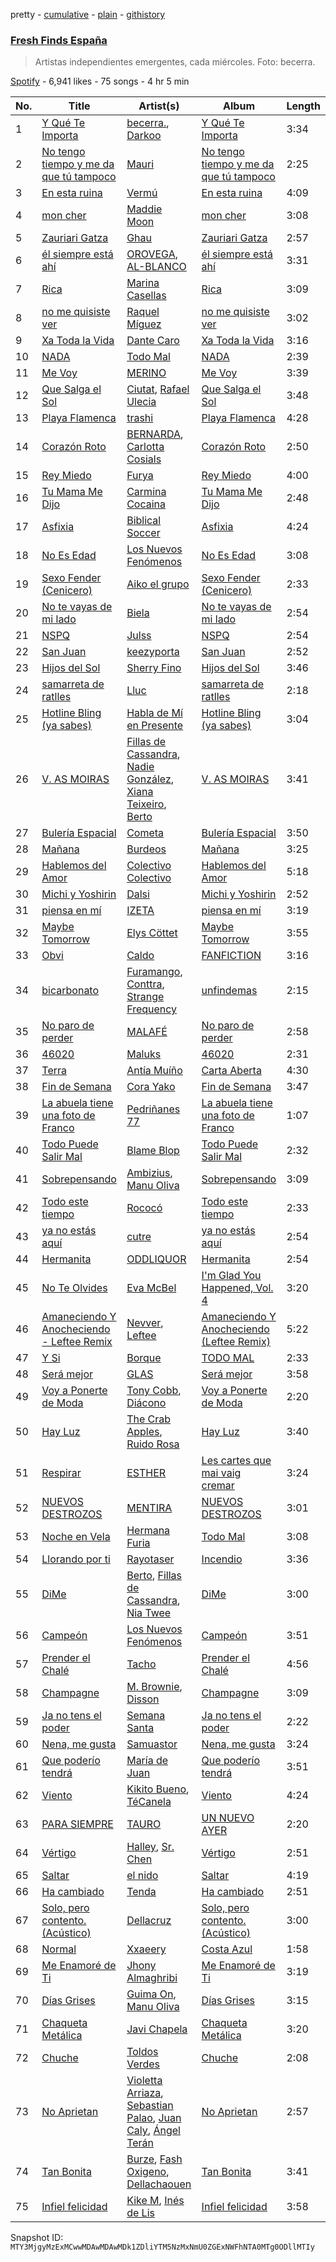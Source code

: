 pretty - [cumulative](/playlists/cumulative/37i9dQZF1DWVhn3qoy98w6.md) - [plain](/playlists/plain/37i9dQZF1DWVhn3qoy98w6) - [githistory](https://github.githistory.xyz/mackorone/spotify-playlist-archive/blob/main/playlists/plain/37i9dQZF1DWVhn3qoy98w6)

### [Fresh Finds España](https://open.spotify.com/playlist/37i9dQZF1DWVhn3qoy98w6)

> Artistas independientes emergentes, cada miércoles\. Foto: becerra.

[Spotify](https://open.spotify.com/user/spotify) - 6,941 likes - 75 songs - 4 hr 5 min

| No. | Title | Artist(s) | Album | Length |
|---|---|---|---|---|
| 1 | [Y Qué Te Importa](https://open.spotify.com/track/4KUlMDTHEWgEqFfuZM0HNS) | [becerra.](https://open.spotify.com/artist/7q1hbjnDuDOLh5OKMbTiBk), [Darkoo](https://open.spotify.com/artist/4MGXDjy9qnlvgNpOTaCvVV) | [Y Qué Te Importa](https://open.spotify.com/album/001V9ClKWLp6iXd9KETxdj) | 3:34 |
| 2 | [No tengo tiempo y me da que tú tampoco](https://open.spotify.com/track/68N9BcDdvuWZufhLQUBZb2) | [Mauri](https://open.spotify.com/artist/02dvTJ10rq2GCCk7Y0UvAf) | [No tengo tiempo y me da que tú tampoco](https://open.spotify.com/album/654X1pQqVGvk4n2t2lKbBy) | 2:25 |
| 3 | [En esta ruina](https://open.spotify.com/track/7rAdCWFKgogADC9j6yePe3) | [Vermú](https://open.spotify.com/artist/7cXnpdXUUN67Vr3niD2dAi) | [En esta ruina](https://open.spotify.com/album/1sZobESHt5lSRZwC1AJBAq) | 4:09 |
| 4 | [mon cher](https://open.spotify.com/track/5k5ZXvaZXbGhKldLf7K1g8) | [Maddie Moon](https://open.spotify.com/artist/4Bpw0DO4ri8ngNl38rLkDS) | [mon cher](https://open.spotify.com/album/5zrZGRITW8CiRnY9ZVWliH) | 3:08 |
| 5 | [Zauriari Gatza](https://open.spotify.com/track/6k8DoKTShAQxfRu8VUj3Ye) | [Ghau](https://open.spotify.com/artist/3YZEFLOKZJy5hR7jy64oDE) | [Zauriari Gatza](https://open.spotify.com/album/7IVYbkxbiy8NYfklLC0Yr6) | 2:57 |
| 6 | [él siempre está ahí](https://open.spotify.com/track/522a5AIVidr0n1ptX3I1P5) | [OROVEGA](https://open.spotify.com/artist/1pW5kxwuPn0E0abawoXNH0), [AL\-BLANCO](https://open.spotify.com/artist/48l6q9lka8lOrmHjXZBCEJ) | [él siempre está ahí](https://open.spotify.com/album/3GFUtjmhSrrPMhUYutCRAZ) | 3:31 |
| 7 | [Rica](https://open.spotify.com/track/0NnoZmacKWM87HA7hU939g) | [Marina Casellas](https://open.spotify.com/artist/4w4aMwjbBdkSy2lTmsR8GT) | [Rica](https://open.spotify.com/album/1Dit3XnuKV1Fj7Q4HXWNCv) | 3:09 |
| 8 | [no me quisiste ver](https://open.spotify.com/track/1NOVGD4wXUMRdqlPVr6d28) | [Raquel Míguez](https://open.spotify.com/artist/0tryIujLhTuAfm17kZ03c7) | [no me quisiste ver](https://open.spotify.com/album/4QRrlRTRvFkMHsGz2UadBQ) | 3:02 |
| 9 | [Xa Toda la Vida](https://open.spotify.com/track/0exhgnifH5SG6DcIVygBmo) | [Dante Caro](https://open.spotify.com/artist/4WQMH1A2LxbD62odVlLt4Y) | [Xa Toda la Vida](https://open.spotify.com/album/3quy7HtP2TPkGDtHptCPSx) | 3:16 |
| 10 | [NADA](https://open.spotify.com/track/4qz0EvzP1gJhdloeQGd6Gr) | [Todo Mal](https://open.spotify.com/artist/3jpWZ08DVKnL2nuzIBwxqe) | [NADA](https://open.spotify.com/album/05PnRRckq6NloI3a6OqU0V) | 2:39 |
| 11 | [Me Voy](https://open.spotify.com/track/13SXLp15vkWeg2KYdEjMCL) | [MERINO](https://open.spotify.com/artist/6oUhPlreIDCXfoUSUcXOam) | [Me Voy](https://open.spotify.com/album/0uD9oScwrWQvm5OPCvxeB2) | 3:39 |
| 12 | [Que Salga el Sol](https://open.spotify.com/track/2Ib2davr0CS3Nw0E5ZpPNO) | [Ciutat](https://open.spotify.com/artist/6mopaAcodk04EGM8lJ2AnW), [Rafael Ulecia](https://open.spotify.com/artist/6DXsc5wxyvsoVTD46Wm8rQ) | [Que Salga el Sol](https://open.spotify.com/album/28zHLHCztPx6B4LaiRSjur) | 3:48 |
| 13 | [Playa Flamenca](https://open.spotify.com/track/1PojIQ9hLShnngcyhsEbKc) | [trashi](https://open.spotify.com/artist/4NCT7ucfttKL0FUmd3zllQ) | [Playa Flamenca](https://open.spotify.com/album/6z3L0xgA3evGA2OQNshXjB) | 4:28 |
| 14 | [Corazón Roto](https://open.spotify.com/track/5rBKKmiqq4PkU4eaQHuW6m) | [BERNARDA](https://open.spotify.com/artist/4AMFwj85joZJusmm6uK6AW), [Carlotta Cosials](https://open.spotify.com/artist/3npNxahICTnLgXUWuw2ZAC) | [Corazón Roto](https://open.spotify.com/album/7j0hVxaar4vsfLMVDIqZLU) | 2:50 |
| 15 | [Rey Miedo](https://open.spotify.com/track/64IUOx30MkYPut90hxyLyi) | [Furya](https://open.spotify.com/artist/0o1qpC45kFLlhwqoJ01MIu) | [Rey Miedo](https://open.spotify.com/album/76L2Ta0u31u0eMkL21QMcn) | 4:00 |
| 16 | [Tu Mama Me Dijo](https://open.spotify.com/track/2CeZrrJrkm5E9qjecwQwCd) | [Carmina Cocaina](https://open.spotify.com/artist/7D0W8R2omNPmfikpAN3NNH) | [Tu Mama Me Dijo](https://open.spotify.com/album/1WDTsvRkbUMlq3S2L8EDuf) | 2:48 |
| 17 | [Asfixia](https://open.spotify.com/track/35vooZWEOUNmk1Ot9jzw92) | [Biblical Soccer](https://open.spotify.com/artist/5jG7Dw47cedz8ezEp3uO9P) | [Asfixia](https://open.spotify.com/album/1g0DZKYAUBmq730VE4E0OH) | 4:24 |
| 18 | [No Es Edad](https://open.spotify.com/track/58jCjH4sCyEz3PzeuL3nye) | [Los Nuevos Fenómenos](https://open.spotify.com/artist/7p2PgTPWJE1cTmdvLxFPjH) | [No Es Edad](https://open.spotify.com/album/3T28eLj91UMtXO7fAE3Krh) | 3:08 |
| 19 | [Sexo Fender \(Cenicero\)](https://open.spotify.com/track/4Y3qTPXb2Wuav8yKpoOSfX) | [Aiko el grupo](https://open.spotify.com/artist/0mk9dVJMJF4fanFzeZo6K1) | [Sexo Fender \(Cenicero\)](https://open.spotify.com/album/3OD8JFgO0Oh8OwD4tAF236) | 2:33 |
| 20 | [No te vayas de mi lado](https://open.spotify.com/track/0PUW3JRQuCjQ1RufGyZ6Gp) | [Biela](https://open.spotify.com/artist/3V4eTmIv1fY1zTRSOFOjEH) | [No te vayas de mi lado](https://open.spotify.com/album/2hxDVwHG1i0A2RtNy9KUxy) | 2:54 |
| 21 | [NSPQ](https://open.spotify.com/track/78wroRk9ibkozg9Qttta0v) | [Julss](https://open.spotify.com/artist/5lhCdtOixhbWYVwJfXFFJp) | [NSPQ](https://open.spotify.com/album/4lGI3n4lA1fnYIrI9hG1y7) | 2:54 |
| 22 | [San Juan](https://open.spotify.com/track/5dhB6Pt74DYk0QdYDaGq6R) | [keezyporta](https://open.spotify.com/artist/59a1bsEPllg9vAM5ZdZtBS) | [San Juan](https://open.spotify.com/album/1aaXAyWa06huVAqb36jWwI) | 2:52 |
| 23 | [Hijos del Sol](https://open.spotify.com/track/1h0xVQSUA6LMpHboyoQw94) | [Sherry Fino](https://open.spotify.com/artist/76ofGeLRBabrg897HgfH5D) | [Hijos del Sol](https://open.spotify.com/album/2nj44akP60iX13Wxn8raXJ) | 3:46 |
| 24 | [samarreta de ratlles](https://open.spotify.com/track/0d3WqC6LPu6Kefjs70Mm8A) | [Lluc](https://open.spotify.com/artist/7DyiuN7G1T9S6l5BCvVNXI) | [samarreta de ratlles](https://open.spotify.com/album/42izjcvRjtX97ScYa5UCXO) | 2:18 |
| 25 | [Hotline Bling \(ya sabes\)](https://open.spotify.com/track/13LAANE6BCORzYeTey9l8p) | [Habla de Mí en Presente](https://open.spotify.com/artist/6Ve7C0L8bH6NfejnYfKOJn) | [Hotline Bling \(ya sabes\)](https://open.spotify.com/album/3gqemfGF0tjVZNJ622JjJe) | 3:04 |
| 26 | [V\. AS MOIRAS](https://open.spotify.com/track/3fKRGAe3zhjU0OaF0ymjLr) | [Fillas de Cassandra](https://open.spotify.com/artist/4OETSqPg52NUKHEQEroph5), [Nadie González](https://open.spotify.com/artist/0oCKBZr7oFKkLk1MC1m2aC), [Xiana Teixeiro](https://open.spotify.com/artist/7oEEox5ij4TFOLwakCE8CI), [Berto](https://open.spotify.com/artist/7AKh8HXKj8nJqm8xUcJJAy) | [V\. AS MOIRAS](https://open.spotify.com/album/0A4yrQ2Eew64wNzrT41bff) | 3:41 |
| 27 | [Bulería Espacial](https://open.spotify.com/track/5FdKI2wZAvbbzGIJrerSlM) | [Cometa](https://open.spotify.com/artist/58yfk7XJoZidLuHKYK3ZxI) | [Bulería Espacial](https://open.spotify.com/album/1HreBpbOnFygL9YyPVYwxC) | 3:50 |
| 28 | [Mañana](https://open.spotify.com/track/3dcGxmc0wfpwE8tCMhfN5l) | [Burdeos](https://open.spotify.com/artist/7cr0BoLNRJqGuloE0R8E4G) | [Mañana](https://open.spotify.com/album/12AyUfLHvVmDWgZhCGKLtC) | 3:25 |
| 29 | [Hablemos del Amor](https://open.spotify.com/track/43MIQDDZbt8VGsTzaSFIHf) | [Colectivo Colectivo](https://open.spotify.com/artist/3Li2oQH75kQc9yqxbKgKx4) | [Hablemos del Amor](https://open.spotify.com/album/4lpZms83KhSworvyuzakjU) | 5:18 |
| 30 | [Michi y Yoshirin](https://open.spotify.com/track/2hCOvWZURWb93zMPbnJyr8) | [Dalsi](https://open.spotify.com/artist/1jKuQZDufF7eVfQsgFRYhE) | [Michi y Yoshirin](https://open.spotify.com/album/3wcScJehLfgq1CNKElaybR) | 2:52 |
| 31 | [piensa en mí](https://open.spotify.com/track/6lpXNkM95Cmd8KpT87QwvR) | [IZETA](https://open.spotify.com/artist/0giaQBbBojawLTBlxwcJyv) | [piensa en mí](https://open.spotify.com/album/2aMDt1u8J1VzoNVJxhlyi0) | 3:19 |
| 32 | [Maybe Tomorrow](https://open.spotify.com/track/0SQfk2B6qbSkOn3nARn7Ug) | [Elys Cöttet](https://open.spotify.com/artist/5EhRCRB67Xe2Wo9xUk41p5) | [Maybe Tomorrow](https://open.spotify.com/album/70yNR5kvfg2buFD7SawGma) | 3:55 |
| 33 | [Obvi](https://open.spotify.com/track/7dxM6nwPHL40O6AUtiFExn) | [Caldo](https://open.spotify.com/artist/5As0zzJ7LIpJ5dt7AsM0Dx) | [FANFICTION](https://open.spotify.com/album/7FyqfuIeond1AnIRGLmPry) | 3:16 |
| 34 | [bicarbonato](https://open.spotify.com/track/1BTPXtawT52wBN7djEr2mn) | [Furamango](https://open.spotify.com/artist/294HvfylPz4NgNtDddJ9ej), [Conttra](https://open.spotify.com/artist/0xRizCdjBtIyBeMCLDkcBg), [Strange Frequency](https://open.spotify.com/artist/5uj2Fb3Gbj083ASKjgMEpp) | [unfindemas](https://open.spotify.com/album/4MfD23reUg6U73t0IOOO3X) | 2:15 |
| 35 | [No paro de perder](https://open.spotify.com/track/1pS1ED9EzULpGGJWwhRxns) | [MALAFÉ](https://open.spotify.com/artist/14yhjUOuZ8fjIznI4QRDQ6) | [No paro de perder](https://open.spotify.com/album/4Hi1Sw9au0fXPFwMIZ9Lh6) | 2:58 |
| 36 | [46020](https://open.spotify.com/track/7JCq6IO0dSPgKv6mkclVrN) | [Maluks](https://open.spotify.com/artist/0vz1Tn02DpGRpM3GsiPBqi) | [46020](https://open.spotify.com/album/3noFyfaGYbxpCeE6IUMXuP) | 2:31 |
| 37 | [Terra](https://open.spotify.com/track/5Uw24VY2ItLdhCXARPpuPd) | [Antía Muíño](https://open.spotify.com/artist/0ecHgq56xOnMWAfLwvyFV1) | [Carta Aberta](https://open.spotify.com/album/1JVc6xReXLJbKpVlTKg03e) | 4:30 |
| 38 | [Fin de Semana](https://open.spotify.com/track/5yxMN1xhn6zH2HCjOEecGH) | [Cora Yako](https://open.spotify.com/artist/09un4iSHi0vAwjGBwvWiDm) | [Fin de Semana](https://open.spotify.com/album/7eqUFhcdJMROi1LdAq73gK) | 3:47 |
| 39 | [La abuela tiene una foto de Franco](https://open.spotify.com/track/7ljsRQTXpSZVyxWf6bWadW) | [Pedriñanes 77](https://open.spotify.com/artist/4UpP7oyQYr9CWocc2Gz82l) | [La abuela tiene una foto de Franco](https://open.spotify.com/album/6OH6oecU1gTMEdqMQdYl1F) | 1:07 |
| 40 | [Todo Puede Salir Mal](https://open.spotify.com/track/2ItJapYjJEWCsPjLHL4CmC) | [Blame Blop](https://open.spotify.com/artist/1cJj2RhXgDjBjqBLkWcwxL) | [Todo Puede Salir Mal](https://open.spotify.com/album/4HN85BQkA4HAmeyBklsRi4) | 2:32 |
| 41 | [Sobrepensando](https://open.spotify.com/track/6sEm4gNzamLhcLGzvN957F) | [Ambizius](https://open.spotify.com/artist/0p6FvgFSje7efWY5CPlopK), [Manu Oliva](https://open.spotify.com/artist/5VEOXoMPXBZNibIUOh7i1P) | [Sobrepensando](https://open.spotify.com/album/0IN5Lw5gNRSzGDofuDXrPs) | 3:09 |
| 42 | [Todo este tiempo](https://open.spotify.com/track/7iNbAP4PmoIwpXNCSk45BK) | [Rococó](https://open.spotify.com/artist/69a8n82mR2VGTcVejFM2Dq) | [Todo este tiempo](https://open.spotify.com/album/7hUibt4np8llkyBtwcMbic) | 2:33 |
| 43 | [ya no estás aquí](https://open.spotify.com/track/17AsJbHlgSdxNFhfApMZ60) | [cutre](https://open.spotify.com/artist/0DEy2lS3dDddS73EhvDIZy) | [ya no estás aquí](https://open.spotify.com/album/4TEaev7UshozYsVK9z8VVJ) | 2:54 |
| 44 | [Hermanita](https://open.spotify.com/track/0IWLYKC3kF5j8QiTpkJvtR) | [ODDLIQUOR](https://open.spotify.com/artist/1rmlkMXVf5f6ilIVhjow34) | [Hermanita](https://open.spotify.com/album/7yLt989dNFT1EdaCesjlaW) | 2:54 |
| 45 | [No Te Olvides](https://open.spotify.com/track/4AYQ0gSXqY7aaevGrpwnn1) | [Eva McBel](https://open.spotify.com/artist/1eh2IiirE7f7OZmcl20USQ) | [I'm Glad You Happened, Vol\. 4](https://open.spotify.com/album/6eoF4ELdRyrh8DUBhhIOo1) | 3:20 |
| 46 | [Amaneciendo Y Anocheciendo \- Leftee Remix](https://open.spotify.com/track/6bdNRjzG4hsEDXImX2yObT) | [Nevver](https://open.spotify.com/artist/5G3lfgfMQhRVTXQwbXvzrW), [Leftee](https://open.spotify.com/artist/0eXkAv0LeZb2uhZnqPSU3E) | [Amaneciendo Y Anocheciendo \(Leftee Remix\)](https://open.spotify.com/album/080TaZqwp9HE6gV2Wt73h9) | 5:22 |
| 47 | [Y Si](https://open.spotify.com/track/2jV7J5LEjeHYyePwjDA0UJ) | [Borque](https://open.spotify.com/artist/0hgeFex8FxWR21ZNb2iOIC) | [TODO MAL](https://open.spotify.com/album/4Kv7VCYCvTWmH0KxWFsaBk) | 2:33 |
| 48 | [Será mejor](https://open.spotify.com/track/0SU7q7CNceAiLoezc0N723) | [GLAS](https://open.spotify.com/artist/4Z1zjj6iQYhxLY9zE9sJch) | [Será mejor](https://open.spotify.com/album/18hXWJLcE9YHyzzb0Du4z6) | 3:58 |
| 49 | [Voy a Ponerte de Moda](https://open.spotify.com/track/2NH9OIZZa1Y7JxAoIlewce) | [Tony Cobb](https://open.spotify.com/artist/1h1ZJo2XR9jcThf9Z1CdOJ), [Diácono](https://open.spotify.com/artist/6tsYWyXqbe8TXwVrj4qKWR) | [Voy a Ponerte de Moda](https://open.spotify.com/album/0pBum7nYKhDOwLuIDuQyVo) | 2:20 |
| 50 | [Hay Luz](https://open.spotify.com/track/1IPy4M3YhziYHf8dKyHROF) | [The Crab Apples](https://open.spotify.com/artist/6u98K0jUUoIvIG5mPXRIWZ), [Ruido Rosa](https://open.spotify.com/artist/4IeONiRUOE25VxShujSFuE) | [Hay Luz](https://open.spotify.com/album/2v74yMXQ1ToM48F6fMIHyt) | 3:40 |
| 51 | [Respirar](https://open.spotify.com/track/55XVLXtJbK3hU3HhqW4cXF) | [ESTHER](https://open.spotify.com/artist/5WTbB8itm33YPgupEhcMUS) | [Les cartes que mai vaig cremar](https://open.spotify.com/album/1eBFqlTgDLgxM2jxGD4TGb) | 3:24 |
| 52 | [NUEVOS DESTROZOS](https://open.spotify.com/track/1HpFhq6e92v6qLYCk6rsJW) | [MENTIRA](https://open.spotify.com/artist/025KCrdT7Sl83OzsBfEhtu) | [NUEVOS DESTROZOS](https://open.spotify.com/album/6oqKh4s2MCmFuwNEKb9rvx) | 3:01 |
| 53 | [Noche en Vela](https://open.spotify.com/track/6M8mNX6VEnnbH8O2bJZ1VG) | [Hermana Furia](https://open.spotify.com/artist/4HDtqal17o1XyKuLwA4aWK) | [Todo Mal](https://open.spotify.com/album/1cWrCoxtBqTNn1qJWn6AUN) | 3:08 |
| 54 | [Llorando por ti](https://open.spotify.com/track/1qqR4Aw4DFFtxvswXGxAFA) | [Rayotaser](https://open.spotify.com/artist/3RsgNEOhNLBPaFb2kJ3jmL) | [Incendio](https://open.spotify.com/album/0ZPD20T5wyLzs6RE4rBJFD) | 3:36 |
| 55 | [DiMe](https://open.spotify.com/track/7EPqSKij7PW9UBtUjOlB1v) | [Berto](https://open.spotify.com/artist/7AKh8HXKj8nJqm8xUcJJAy), [Fillas de Cassandra](https://open.spotify.com/artist/4OETSqPg52NUKHEQEroph5), [Nia Twee](https://open.spotify.com/artist/0MSU13WDGQ1B87VSJwpFZb) | [DiMe](https://open.spotify.com/album/5DdJJ8Zj8MbqZGc5SKygmO) | 3:00 |
| 56 | [Campeón](https://open.spotify.com/track/0VcRNllAaiawJiA1zZzPy2) | [Los Nuevos Fenómenos](https://open.spotify.com/artist/7p2PgTPWJE1cTmdvLxFPjH) | [Campeón](https://open.spotify.com/album/6vHPG10A5bCMXv2IiXekR7) | 3:51 |
| 57 | [Prender el Chalé](https://open.spotify.com/track/35byP2qbYcNPiwGVlq4NaY) | [Tacho](https://open.spotify.com/artist/0iym7MctBjSQcYJH4kDKRp) | [Prender el Chalé](https://open.spotify.com/album/1kCwq53C7ZsHrRhOtZ8H01) | 4:56 |
| 58 | [Champagne](https://open.spotify.com/track/2DETJiG4bk9ct7RGKpo6Hh) | [M\. Brownie](https://open.spotify.com/artist/58R76WyXcQrKORIzmJF9I8), [Disson](https://open.spotify.com/artist/5fWmHn9OoM4xO9sCDFaFFh) | [Champagne](https://open.spotify.com/album/4PmWzoOdHbaryIU32Ca9cR) | 3:09 |
| 59 | [Ja no tens el poder](https://open.spotify.com/track/2VL8vRHwJlrMVdZE71EoZ0) | [Semana Santa](https://open.spotify.com/artist/7qDWFPmKtI9eOxkTvJcKWW) | [Ja no tens el poder](https://open.spotify.com/album/1HtwW605SZbPuNHWbSvXWj) | 2:22 |
| 60 | [Nena, me gusta](https://open.spotify.com/track/3rPRJsnGMNnEbWTCyhCQWJ) | [Samuastor](https://open.spotify.com/artist/6cyLvxF61UBjUGdEB65l89) | [Nena, me gusta](https://open.spotify.com/album/2LVonEd2y7zDDg5aKGeeQz) | 3:24 |
| 61 | [Que poderío tendrá](https://open.spotify.com/track/3uNZrAFJjYi8xLau4eamlj) | [María de Juan](https://open.spotify.com/artist/3JOaesg3hFdm9PjUAlAevb) | [Que poderío tendrá](https://open.spotify.com/album/6N03zKTnCsUeeP5XOIuc7t) | 3:51 |
| 62 | [Viento](https://open.spotify.com/track/32dCOoiPibm7OI33lyqm8M) | [Kikito Bueno](https://open.spotify.com/artist/0tTpj9wxpzdHxLSgnQD8Zf), [TéCanela](https://open.spotify.com/artist/7DqUxnbDJwdpFRS8rIgVy0) | [Viento](https://open.spotify.com/album/5RGIYA7ZbQUp3CaIgikTYa) | 4:24 |
| 63 | [PARA SIEMPRE](https://open.spotify.com/track/5ocIHGE8QfaHinIcGnnVol) | [TAURO](https://open.spotify.com/artist/2B76nxBwYVPBmWnqUqbsIN) | [UN NUEVO AYER](https://open.spotify.com/album/6wqFjIm9by6V4nDtNRhx9I) | 2:20 |
| 64 | [Vértigo](https://open.spotify.com/track/2pUSNDp6ezIeJt9aPlWDL6) | [Halley](https://open.spotify.com/artist/4v9zst7kVftfvbKuKAfBhq), [Sr\. Chen](https://open.spotify.com/artist/6GqSICEGHY2MW8mgwYzz5Q) | [Vértigo](https://open.spotify.com/album/33XdhcusHtjMQIvbr0Hh8Z) | 2:51 |
| 65 | [Saltar](https://open.spotify.com/track/0QiH4J5ZNPn3LwHGFDG66V) | [el nido](https://open.spotify.com/artist/6o6UaIWvzYLItWbkQtUbka) | [Saltar](https://open.spotify.com/album/7HCEZWM2AqoEl7E7U6gxvM) | 4:19 |
| 66 | [Ha cambiado](https://open.spotify.com/track/6WnMxyTgazJ3A7aq5MOT8n) | [Tenda](https://open.spotify.com/artist/6q67yxb78jnAUnVXrbZBHS) | [Ha cambiado](https://open.spotify.com/album/5wn2MZ59RoB6QBz0oqEp8p) | 2:51 |
| 67 | [Solo, pero contento\. \(Acústico\)](https://open.spotify.com/track/5awkIhA6daiOYocKtg6IX1) | [Dellacruz](https://open.spotify.com/artist/1SQBmAQTSx9Zj9uyM3c3qW) | [Solo, pero contento\. \(Acústico\)](https://open.spotify.com/album/2uONIjS2mECvxSJmrGo2oR) | 3:00 |
| 68 | [Normal](https://open.spotify.com/track/2rBPRAoFJjfJyc2IGK6XM5) | [Xxaeery](https://open.spotify.com/artist/78Sg2yeAc9X9l9xSD4ImEN) | [Costa Azul](https://open.spotify.com/album/6QPcygEA1xzwVI52jfpwii) | 1:58 |
| 69 | [Me Enamoré de Ti](https://open.spotify.com/track/0jcXZYIQ9YJKdLKiUSWo0I) | [Jhony Almaghribi](https://open.spotify.com/artist/1PXs4OYEFb25J9HvNgoU5L) | [Me Enamoré de Ti](https://open.spotify.com/album/74HfGVudIaURqkHyfgWPRh) | 3:19 |
| 70 | [Días Grises](https://open.spotify.com/track/5yFXphTHIWcGSF2653eXAH) | [Guima On](https://open.spotify.com/artist/3v2z5GuIrWNr6qOWXAwNPd), [Manu Oliva](https://open.spotify.com/artist/5VEOXoMPXBZNibIUOh7i1P) | [Días Grises](https://open.spotify.com/album/2AR9AAi9FKJQPx1fHyPMY6) | 3:15 |
| 71 | [Chaqueta Metálica](https://open.spotify.com/track/2RKToVpWW8VsRmtTVSwLh4) | [Javi Chapela](https://open.spotify.com/artist/1oF6Bxyk8UcW0DBH4jBGjk) | [Chaqueta Metálica](https://open.spotify.com/album/1cwfNTwbzP3XHqjJt3USZh) | 3:20 |
| 72 | [Chuche](https://open.spotify.com/track/25uroDtjvY0h1hXYmwaCmw) | [Toldos Verdes](https://open.spotify.com/artist/0E2ZnsJ8v4h5x9y7aB8RLw) | [Chuche](https://open.spotify.com/album/7mMVhYDElmdcsELRexhYEP) | 2:08 |
| 73 | [No Aprietan](https://open.spotify.com/track/0MCcH3moS2wyr0Xd0dBOrP) | [Violetta Arriaza](https://open.spotify.com/artist/2WET7xahye2vwzTTB7MH1U), [Sebastian Palao](https://open.spotify.com/artist/4QWdiWktTzh52qJMSsKJBQ), [Juan Caly](https://open.spotify.com/artist/4SZsAATjInvAqWJ2aWm6l6), [Ángel Terán](https://open.spotify.com/artist/1SyHvvA9FeOGyPGPbq7AEH) | [No Aprietan](https://open.spotify.com/album/5lceN5mfBMpmYZJa1Suk0y) | 2:57 |
| 74 | [Tan Bonita](https://open.spotify.com/track/7FRpB1imkRx4XmKrwYjOSt) | [Burze](https://open.spotify.com/artist/2VXE0RpkI2oIvk0EOMFULm), [Fash Oxigeno](https://open.spotify.com/artist/7hK5DBiKcxiLwwayRmdMSc), [Dellachaouen](https://open.spotify.com/artist/42KvInQHbbKzmb8rsimvwv) | [Tan Bonita](https://open.spotify.com/album/0mzQBkkGdliNii4ruhIICS) | 3:41 |
| 75 | [Infiel felicidad](https://open.spotify.com/track/5QsvG3yYZYNKhfP6lOxhtB) | [Kike M](https://open.spotify.com/artist/03V1FJKRO1ZPrdA8zLxFu9), [Inés de Lis](https://open.spotify.com/artist/30A3yBYfPdIW32J8VNHjHF) | [Infiel felicidad](https://open.spotify.com/album/75Y1RMetQD1FjW0eidUA57) | 3:58 |

Snapshot ID: `MTY3MjgyMzExMCwwMDAwMDAwMDk1ZDliYTM5NzMxNmU0ZGExNWFhNTA0MTg0ODllMTIy`
